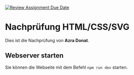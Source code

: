 [![Review Assignment Due Date](https://classroom.github.com/assets/deadline-readme-button-22041afd0340ce965d47ae6ef1cefeee28c7c493a6346c4f15d667ab976d596c.svg)](https://classroom.github.com/a/6LaVJ1Fp)

# Nachprüfung HTML/CSS/SVG

Dies ist die Nachprüfung von **Azra Donat**.

## Webserver starten

Sie können die Webseite mit dem Befehl `npm run dev` starten.
